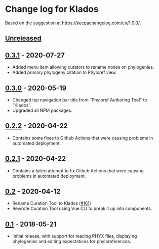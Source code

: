 # Change log for Klados

Based on the suggestion at https://keepachangelog.com/en/1.0.0/.

## [Unreleased]

## [0.3.1] - 2020-07-27
- Added menu item allowing curators to rename nodes on phylogenies.
- Added primary phylogeny citation to Phyloref view.

## [0.3.0] - 2020-05-19
- Changed top navigation bar title from "Phyloref Authoring Tool" to "Klados".
- Upgraded all NPM packages.

## [0.2.2] - 2020-04-22
- Contains some fixes to Github Actions that were causing problems in
  automated deployment.

## [0.2.1] - 2020-04-22
- Contains a failed attempt to fix Github Actions that were causing
  problems in automated deployment.

## [0.2] - 2020-04-12
- Rename Curation Tool to Klados ([#161](https://github.com/phyloref/curation-tool/issues/161))
- Rewrote Curation Tool using Vue CLI to break it up into components.

## [0.1] - 2018-05-21
- Initial release, with support for reading PHYX files, displaying phylogenies
  and editing expectations for phyloreferences.

[0.1]: https://github.com/phyloref/klados/releases/tag/v0.1
[0.2]: https://github.com/phyloref/klados/releases/tag/v0.2
[0.2.1]: https://github.com/phyloref/klados/releases/tag/v0.2.1
[0.2.2]: https://github.com/phyloref/klados/releases/tag/v0.2.2
[0.3.0]: https://github.com/phyloref/klados/releases/tag/v0.3.0
[0.3.1]: https://github.com/phyloref/klados/releases/tag/v0.3.1
[Unreleased]: https://github.com/phyloref/curation-tool/compare/v0.3.0...HEAD
